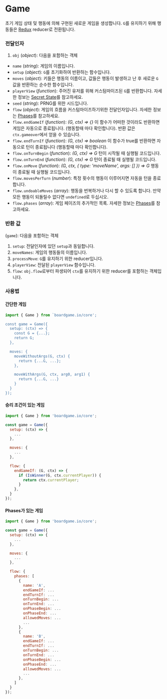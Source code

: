 # Game

초기 게임 상태 및 행동에 의해 구현된 새로운 게임을 생성합니다.
`G`를 유지하기 위해 행동들은 [Redux](http://redux.js.org/docs/basics/Reducers.html)
reducer로 전환됩니다.

### 전달인자

1. `obj` (_object_): 다음을 포함하는 객체

  * `name` (_string_): 게임의 이름입니다.
  * `setup` (_object_): `G`를 초기화하여 반환하는 함수입니다.
  * `moves` (_object_): 키들은 행동의 이름이고,
    값들은 행동이 발생하고 난 후 새로운 `G` 값을 반환하는 순수한 함수입니다.
  * `playerView` (_function_): 주어진 유저를 위해 커스텀마이즈된 `G`를 반환합니다.
    자세한 정보는 [Secret State](/secret-state)를 참고하세요.
  * `seed` (_string_): PRNG를 위한 시드입니다.
  * `flow` (_object_): 게임의 흐름을 커스텀마이즈하기위한 전달인자입니다.
    자세한 정보는 [Phases](/phases)를 참고하세요.
  * `flow.endGameIf` (_function_): _(G, ctx) => {}_
    이 함수가 어떠한 것이라도 반환하면 게임은 자동으로 종료됩니다.
    (행동할때 마다 확인합니다).
    반환 값은 `ctx.gameover`에서 얻을 수 있습니다.
  * `flow.endTurnIf` (_function_): _(G, ctx) => boolean_
    이 함수가 true를 반환하면 자동으로 턴이 종료됩니다
    (행동할때 마다 확인합니다).
  * `flow.onTurnBegin` (_function_): _(G, ctx) => G_
    턴이 시작될 때 실행될 코드입니다.
  * `flow.onTurnEnd` (_function_): _(G, ctx) => G_
    턴이 종료될 때 실행될 코드입니다.
  * `flow.onMove` (_function_): _(G, ctx, { type: 'moveName', args: [] }) => G_
    행동이 종료될 때 실행될 코드입니다.
  * `flow.movesPerTurn` (_number_): 특정 횟수의 행동이 이루어지면 자동을 턴을 종료합니다.
  * `flow.undoableMoves` (_array_): 행동을 번복하거나 다시 할 수 있도록 합니다.
  만약 모든 행동이 되돌릴수 없다면 `undefined`로 두십시오.
  * `flow.phases` (_array_): 게임 페이즈의 추가적인 목록.
    자세한 정보는 [Phases](/phases)를 참고하세요.

### 반환 값

(`game`): 다음을 포함하는 객체

1. `setup`: 전달인자에 있던 `setup`과 동일합니다.
2. `moveNames`: 게임의 행동들의 이름입니다.
3. `processMove`: `G`를 유지하기 위한 reducer입니다.
4. `playerView`: 전달된 `playerView` 함수입니다.
5. `flow`: `obj.flow`로부터 파생되어 `ctx`를 유지하기 위한 reducer를 포함하는 객체입니다.

### 사용법

#### 간단한 게임

```js
import { Game } from `boardgame.io/core';

const game = Game({
  setup: (ctx) => {
    const G = {...};
    return G;
  },

  moves: {
    moveWithoutArgs(G, ctx) {
      return {...G, ...};
    },

    moveWithArgs(G, ctx, arg0, arg1) {
      return {...G, ...}
    }
  }
});
```

#### 승리 조건이 있는 게임

```js
import { Game } from 'boardgame.io/core';

const game = Game({
  setup: (ctx) => {
    ...
  },

  moves: {
    ...
  },

  flow: {
    endGameIf: (G, ctx) => {
      if (IsWinner(G, ctx.currentPlayer)) {
        return ctx.currentPlayer;
      }
    },
  }
});
```

#### Phases가 있는 게임

```js
import { Game } from 'boardgame.io/core';

const game = Game({
  setup: (ctx) => {
    ...
  },

  moves: {
    ...
  },

  flow: {
    phases: [
      {
        name: 'A',
        endGameIf: ...
        endTurnIf: ...
        onTurnBegin: ...
        onTurnEnd: ...
        onPhaseBegin: ...
        onPhaseEnd: ...
        allowedMoves: ...
        ...
      },
      {
        name: 'B',
        endGameIf: ...
        endTurnIf: ...
        onTurnBegin: ...
        onTurnEnd: ...
        onPhaseBegin: ...
        onPhaseEnd: ...
        allowedMoves: ...
        ...
      },
    ]
  }
});
```
